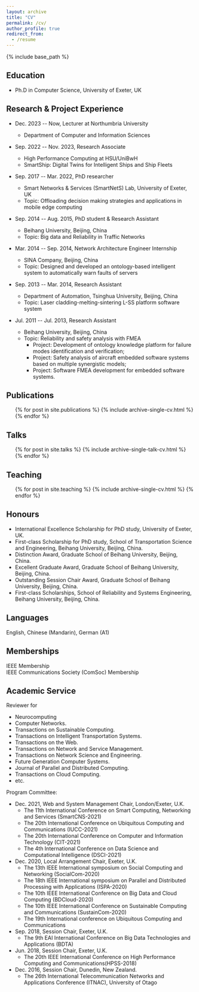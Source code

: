 ```yaml
---
layout: archive
title: "CV"
permalink: /cv/
author_profile: true
redirect_from:
  - /resume
---
```


{% include base_path %}

## Education

* Ph.D in Computer Science, University of Exeter, UK

## Research & Project Experience

* Dec. 2023 -- Now,   Lecturer at Northumbria University
  * Department of Computer and Information Sciences

* Sep. 2022 -- Nov. 2023, Research Associate
  * High Performance Computing at HSU/UniBwH
  * SmartShip: Digital Twins for Intelligent Ships and Ship Fleets

* Sep. 2017 -- Mar. 2022, PhD researcher
  * Smart Networks & Services (SmartNetS) Lab, University of Exeter, UK
  * Topic: Offloading decision making strategies and applications in mobile edge computing

<!--* 2015 -- 2017: Research Assistant
  * University of Otago, New Zealand
  * Topic: QoE-aware and energy-efficiency in mobile multimedia transmission.-->

* Sep. 2014 -- Aug. 2015, PhD student & Research Assistant
  * Beihang University, Beijing, China
  * Topic: Big data and Reliability in Traffic Networks

* Mar. 2014 -- Sep. 2014, Network Architecture Engineer Internship
  * SINA Company, Beijing, China
  * Topic: Designed and developed an ontology-based intelligent system to automatically warn faults of servers
 
* Sep. 2013 -- Mar. 2014, Research Assistant
  * Department of Automation, Tsinghua University, Beijing, China
  * Topic: Laser cladding-melting-sintering L-SS platform software system

* Jul. 2011 -- Jul. 2013, Research Assistant
  * Beihang University, Beijing, China
  * Topic: Reliability and safety analysis with FMEA
    * Project: Development of ontology knowledge platform for failure modes identification and verification;
    * Project: Safety analysis of aircraft embedded software systems based on multiple synergistic models;
    * Project: Software FMEA development for embedded software systems.

<!--* Jul. 2011 -- Jan. 2013: Project Member
  * AVIC Aerospace Power Control System Research Institute, Wuxi, China
  * Topic: Software FMEA for the engine control system of a specific aircraft.-->
  
<!--Skills
======
* Skill 1
* Skill 2
  * Sub-skill 2.1
  * Sub-skill 2.2
  * Sub-skill 2.3
* Skill 3-->

## Publications

  <ul>{% for post in site.publications %}
    {% include archive-single-cv.html %}
  {% endfor %}</ul>
  
## Talks

  <ul>{% for post in site.talks %}
    {% include archive-single-talk-cv.html %}
  {% endfor %}</ul>
  
## Teaching

  <ul>{% for post in site.teaching %}
    {% include archive-single-cv.html %}
  {% endfor %}</ul>

## Honours

* International Excellence Scholarship for PhD study, University of Exeter, UK.
* First-class Scholarship for PhD study, School of Transportation Science and Engineering, Beihang University, Beijing, China.
* Distinction Award, Graduate School of Beihang University, Beijing, China.
* Excellent Graduate Award, Graduate School of Beihang University, Beijing, China.
* Outstanding Session Chair Award, Graduate School of Beihang University, Beijing, China.
* First-class Scholarships, School of Reliability and Systems Engineering, Beihang University, Beijing, China.

## Languages

  English, Chinese (Mandarin), German (A1)

## Memberships
  IEEE Membership <br />
  IEEE Communications Society (ComSoc) Membership <br />

## Academic Service

Reviewer for

* Neurocomputing
* Computer Networks.
* Transactions on Sustainable Computing.
* Transactions on Intelligent Transportation Systems. 
* Transactions on the Web.
* Transactions on Network and Service Management. 
* Transactions on Network Science and Engineering. 
* Future Generation Computer Systems.
* Journal of Parallel and Distributed Computing. 
* Transactions on Cloud Computing.
* etc.

Program Committee:

* Dec. 2021, Web and System Management Chair, London/Exeter, U.K.
  * The 11th International Conference on Smart Computing, Networking and Services (SmartCNS-2021)
  * The 20th International Conference on Ubiquitous Computing and Communications (IUCC-2021)
  * The 20th International Conference on Computer and Information Technology (CIT-2021)
  * The 4th International Conference on Data Science and Computational Intelligence (DSCI-2021)
* Dec. 2020, Local Arrangement Chair, Exeter, U.K.
  * The 13th IEEE International symposium on Social Computing and Networking (SocialCom-2020)
  * The 18th IEEE International symposium on Parallel and Distributed Processing with Applications (ISPA-2020)
  * The 10th IEEE International Conference on Big Data and Cloud Computing (BDCloud-2020)
  * The 10th IEEE International Conference on Sustainable Computing and Communications (SustainCom-2020)
  * The 19th International conference on Ubiquitous Computing and Communications
* Sep. 2018, Session Chair, Exeter, U.K.
  * The 9th EAI International Conference on Big Data Technologies and Applications (BDTA)
* Jun. 2018, Session Chair, Exeter, U.K.
  * The 20th IEEE International Conference on High Performance Computing and Communications(HPSS-2018)
* Dec. 2016, Session Chair, Dunedin, New Zealand.
  * The 26th International Telecommunication Networks and Applications Conference (ITNAC), University of Otago